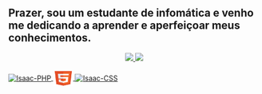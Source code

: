 ## Prazer, sou um estudante de infomática e venho me dedicando a aprender e aperfeiçoar meus conhecimentos. 
<div align="center">
  <a href="https://github.com/Isaac-Sousa">
  <img height="180em" src="https://github-readme-stats.vercel.app/api?username=Isaac-Sousa&show_icons=true&theme=merko&include_all_commits=true&count_private=true"/>
  <img height="180em" src="https://github-readme-stats.vercel.app/api/top-langs/?username=Isaac-Sousa&layout=compact&langs_count=7&theme=merko"/>
</div>
<div style="display: inline_block"><br>
  <img align="center" alt="Isaac-PHP" height="40" width="40" src="https://cdn.jsdelivr.net/gh/devicons/devicon/icons/phpstorm/phpstorm-original.svg">
  <img align="center" alt="Isaac-HTML" height="30" width="40" src="https://raw.githubusercontent.com/devicons/devicon/master/icons/html5/html5-original.svg">
  <img align="center" alt="Isaac-CSS" height="30" width="40" src="https://cdn.jsdelivr.net/gh/devicons/devicon/icons/css3/css3-original.svg">
</div>
